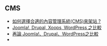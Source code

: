 ## CMS


* [如何選擇合適的內容管理系統(CMS)來架站 ?](http://blog.cmsart.net/how-to-choose-cms/web-design/)
* [Joomla!, Drupal, Xoops, WordPress 之比較](http://blog.cmsart.net/compare-joomla-drupal-wordpress/web-design/)
* [再論 Joomla!、Drupal、WordPress之比較](http://blog.cmsart.net/compare-joomla-drupal-wordpress/web-design/)
* 